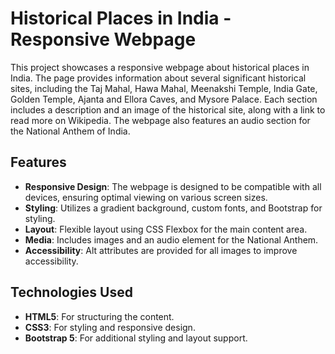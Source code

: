 # Historical Places in India - Responsive Webpage

This project showcases a responsive webpage about historical places in India. The page provides information about several significant historical sites, including the Taj Mahal, Hawa Mahal, Meenakshi Temple, India Gate, Golden Temple, Ajanta and Ellora Caves, and Mysore Palace. Each section includes a description and an image of the historical site, along with a link to read more on Wikipedia. The webpage also features an audio section for the National Anthem of India.

## Features

- **Responsive Design**: The webpage is designed to be compatible with all devices, ensuring optimal viewing on various screen sizes.
- **Styling**: Utilizes a gradient background, custom fonts, and Bootstrap for styling.
- **Layout**: Flexible layout using CSS Flexbox for the main content area.
- **Media**: Includes images and an audio element for the National Anthem.
- **Accessibility**: Alt attributes are provided for all images to improve accessibility.

## Technologies Used

- **HTML5**: For structuring the content.
- **CSS3**: For styling and responsive design.
- **Bootstrap 5**: For additional styling and layout support.





